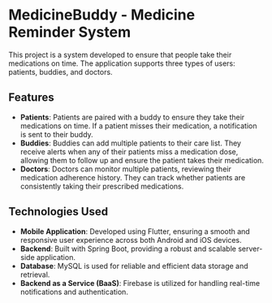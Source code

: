 # MedicineBuddy - Medicine Reminder System

This project is a system developed to ensure that people take their medications on time. The application supports three types of users: patients, buddies, and doctors.

## Features

- **Patients**: Patients are paired with a buddy to ensure they take their medications on time. If a patient misses their medication, a notification is sent to their buddy.
- **Buddies**: Buddies can add multiple patients to their care list. They receive alerts when any of their patients miss a medication dose, allowing them to follow up and ensure the patient takes their medication.
- **Doctors**: Doctors can monitor multiple patients, reviewing their medication adherence history. They can track whether patients are consistently taking their prescribed medications.

## Technologies Used

- **Mobile Application**: Developed using Flutter, ensuring a smooth and responsive user experience across both Android and iOS devices.
- **Backend**: Built with Spring Boot, providing a robust and scalable server-side application.
- **Database**: MySQL is used for reliable and efficient data storage and retrieval.
- **Backend as a Service (BaaS)**: Firebase is utilized for handling real-time notifications and authentication.


